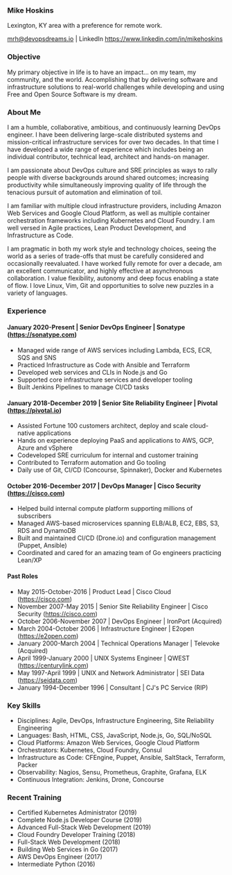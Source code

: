 ### Mike Hoskins

Lexington, KY area with a preference for remote work.

mrh@devopsdreams.io | LinkedIn https://www.linkedin.com/in/mikehoskins

### Objective

My primary objective in life is to have an impact... on my team, my community, and the world. Accomplishing that by delivering software and infrastructure solutions to real-world challenges while developing and using Free and Open Source Software is my dream.

### About Me

I am a humble, collaborative, ambitious, and continuously learning DevOps engineer. I have been delivering large-scale distributed systems and mission-critical infrastructure services for over two decades. In that time I have developed a wide range of experience which includes being an individual contributor, technical lead, architect and hands-on manager.

I am passionate about DevOps culture and SRE principles as ways to rally people with diverse backgrounds around shared outcomes; increasing productivity while simultaneously improving quality of life through the tenacious pursuit of automation and elimination of toil.

I am familiar with multiple cloud infrastructure providers, including Amazon Web Services and Google Cloud Platform, as well as multiple container orchestration frameworks including Kubernetes and Cloud Foundry. I am well versed in Agile practices, Lean Product Development, and Infrastructure as Code.

I am pragmatic in both my work style and technology choices, seeing the world as a series of trade-offs that must be carefully considered and occasionally reevaluated. I have worked fully remote for over a decade, am an excellent communicator, and highly effective at asynchronous collaboration. I value flexibility, autonomy and deep focus enabling a state of flow. I love Linux, Vim, Git and opportunities to solve new puzzles in a variety of languages.

### Experience

#### January 2020-Present | Senior DevOps Engineer | Sonatype (https://sonatype.com)

- Managed wide range of AWS services including Lambda, ECS, ECR, SQS and SNS
- Practiced Infrastructure as Code with Ansible and Terraform
- Developed web services and CLIs in Node.js and Go
- Supported core infrastructure services and developer tooling
- Built Jenkins Pipelines to manage CI/CD tasks

#### January 2018-December 2019 | Senior Site Reliability Engineer | Pivotal (https://pivotal.io)

- Assisted Fortune 100 customers architect, deploy and scale cloud-native applications
- Hands on experience deploying PaaS and applications to AWS, GCP, Azure and vSphere
- Codeveloped SRE curriculum for internal and customer training
- Contributed to Terraform automation and Go tooling
- Daily use of Git, CI/CD (Concourse, Spinnaker), Docker and Kubernetes

#### October 2016-December 2017 | DevOps Manager | Cisco Security (https://cisco.com)

- Helped build internal compute platform supporting millions of subscribers
- Managed AWS-based microservices spanning ELB/ALB, EC2, EBS, S3, RDS and DynamoDB
- Built and maintained CI/CD (Drone.io) and configuration management (Puppet, Ansible)
- Coordinated and cared for an amazing team of Go engineers practicing Lean/XP

#### Past Roles

- May 2015-October-2016 | Product Lead | Cisco Cloud (https://cisco.com)
- November 2007-May 2015 | Senior Site Reliability Engineer | Cisco Security (https://cisco.com)
- October 2006-November 2007 | DevOps Engineer | IronPort (Acquired)
- March 2004-October 2006 | Infrastructure Engineer | E2open (https://e2open.com)
- January 2000-March 2004 | Technical Operations Manager | Televoke (Acquired)
- April 1999-January 2000 | UNIX Systems Engineer | QWEST (https://centurylink.com)
- May 1997-April 1999 | UNIX and Network Administrator | SEI Data (https://seidata.com)
- January 1994-December 1996 | Consultant | CJ's PC Service (RIP)

### Key Skills

- Disciplines: Agile, DevOps, Infrastructure Engineering, Site Reliability Engineering
- Languages: Bash, HTML, CSS, JavaScript, Node.js, Go, SQL/NoSQL
- Cloud Platforms: Amazon Web Services, Google Cloud Platform
- Orchestrators: Kubernetes, Cloud Foundry, Consul
- Infrastructure as Code: CFEngine, Puppet, Ansible, SaltStack, Terraform, Packer
- Observability: Nagios, Sensu, Prometheus, Graphite, Grafana, ELK
- Continuous Integration: Jenkins, Drone, Concourse

### Recent Training

- Certified Kubernetes Administrator (2019)
- Complete Node.js Developer Course (2019)
- Advanced Full-Stack Web Development (2019)
- Cloud Foundry Developer Training (2018)
- Full-Stack Web Development (2018)
- Building Web Services in Go (2017)
- AWS DevOps Engineer (2017)
- Intermediate Python (2016)
